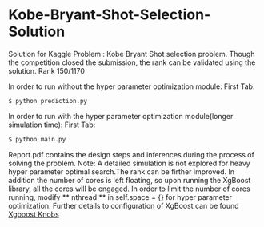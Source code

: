 # Kobe-Bryant-Shot-Selection-Solution
Solution for Kaggle Problem : Kobe Bryant  Shot selection problem.
Though the competition closed the submission, the rank can be validated using the solution.
Rank 150/1170 


In order to run without the hyper parameter optimization module:
First Tab:
```sh
$ python prediction.py
```

In order to run with the hyper parameter optimization module(longer simulation time):
First Tab:
```sh
$ python main.py
```

Report.pdf contains the design steps and inferences during the process of solving the problem.
Note: A detailed simulation is not explored for heavy hyper parameter optimal search.The rank
can be firther improved. In addition the number of cores is left floating, so upon running 
the XgBoost library, all the cores will be engaged. In order to limit the number of cores 
running, modify ** nthread ** in self.space = {} for hyper parameter optimization. Further details 
to configuration of XgBoost can be found [Xgboost Knobs](http://xgboost.readthedocs.io/en/latest//parameter.html)

